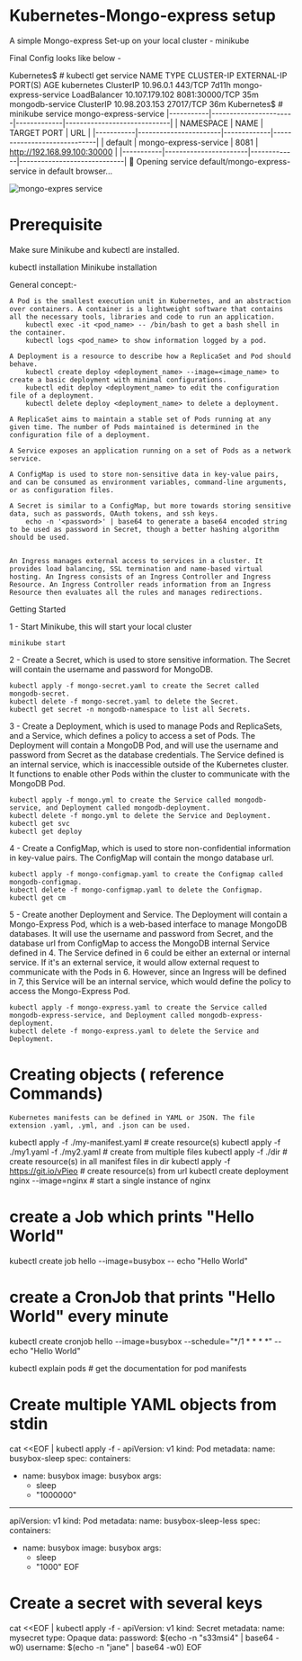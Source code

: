# Kubernetes-Mongo-express setup
A simple Mongo-express Set-up on your local cluster - minikube

Final Config looks like below -

Kubernetes$ # kubectl get service
NAME                    TYPE           CLUSTER-IP       EXTERNAL-IP   PORT(S)          AGE
kubernetes              ClusterIP      10.96.0.1        <none>        443/TCP          7d11h
mongo-express-service   LoadBalancer   10.107.179.102   <pending>     8081:30000/TCP   35m
mongodb-service         ClusterIP      10.98.203.153    <none>        27017/TCP        36m
Kubernetes$ # minikube service mongo-express-service
|-----------|-----------------------|-------------|-----------------------------|
| NAMESPACE |         NAME          | TARGET PORT |             URL             |
|-----------|-----------------------|-------------|-----------------------------|
| default   | mongo-express-service |        8081 | http://192.168.99.100:30000 |
|-----------|-----------------------|-------------|-----------------------------|
🎉  Opening service default/mongo-express-service in default browser...

![mongo-expres service](https://user-images.githubusercontent.com/78690371/140602832-dc2f35f4-aaf0-4c4b-92b5-f6cce3b391e3.png)


# Prerequisite

Make sure Minikube and kubectl are installed.

kubectl installation
Minikube installation

General concept:-

    A Pod is the smallest execution unit in Kubernetes, and an abstraction over containers. A container is a lightweight software that contains all the necessary tools, libraries and code to run an application.
        kubectl exec -it <pod_name> -- /bin/bash to get a bash shell in the container.
        kubectl logs <pod_name> to show information logged by a pod.

    A Deployment is a resource to describe how a ReplicaSet and Pod should behave.
        kubectl create deploy <deployment_name> --image=<image_name> to create a basic deployment with minimal configurations.
        kubectl edit deploy <deployment_name> to edit the configuration file of a deployment.
        kubectl delete deploy <deployment_name> to delete a deployment.

    A ReplicaSet aims to maintain a stable set of Pods running at any given time. The number of Pods maintained is determined in the configuration file of a deployment.

    A Service exposes an application running on a set of Pods as a network service.

    A ConfigMap is used to store non-sensitive data in key-value pairs, and can be consumed as environment variables, command-line arguments, or as configuration files.

    A Secret is similar to a ConfigMap, but more towards storing sensitive data, such as passwords, OAuth tokens, and ssh keys.
        echo -n '<password>' | base64 to generate a base64 encoded string to be used as password in Secret, though a better hashing algorithm should be used.
  

    An Ingress manages external access to services in a cluster. It provides load balancing, SSL termination and name-based virtual hosting. An Ingress consists of an Ingress Controller and Ingress Resource. An Ingress Controller reads information from an Ingress Resource then evaluates all the rules and manages redirections.

Getting Started

1 - Start Minikube, this will start your local cluster

    minikube start 
    

2 - Create a Secret, which is used to store sensitive information. The Secret will contain the username and password for MongoDB.

    kubectl apply -f mongo-secret.yaml to create the Secret called mongodb-secret.
    kubectl delete -f mongo-secret.yaml to delete the Secret.
    kubectl get secret -n mongodb-namespace to list all Secrets.

3 - Create a Deployment, which is used to manage Pods and ReplicaSets, and a Service, which defines a policy to access a set of Pods. The Deployment will contain a MongoDB Pod, and will use the username and password from Secret as the database credentials. The Service defined is an internal service, which is inaccessible outside of the Kubernetes cluster. It functions to enable other Pods within the cluster to communicate with the MongoDB Pod.

    kubectl apply -f mongo.yml to create the Service called mongodb-service, and Deployment called mongodb-deployment.
    kubectl delete -f mongo.yml to delete the Service and Deployment.
    kubectl get svc 
    kubectl get deploy
    

4 - Create a ConfigMap, which is used to store non-confidential information in key-value pairs. The ConfigMap will contain the mongo database url.

    kubectl apply -f mongo-configmap.yaml to create the Configmap called mongodb-configmap.
    kubectl delete -f mongo-configmap.yaml to delete the Configmap.
    kubectl get cm  

5 - Create another Deployment and Service. The Deployment will contain a Mongo-Express Pod, which is a web-based interface to manage MongoDB databases. It will use the username and password from Secret, and the database url from ConfigMap to access the MongoDB internal Service defined in 4. The Service defined in 6 could be either an external or internal service. If it's an external service, it would allow external request to communicate with the Pods in 6. However, since an Ingress will be defined in 7, this Service will be an internal service, which would define the policy to access the Mongo-Express Pod.

    kubectl apply -f mongo-express.yaml to create the Service called mongodb-express-service, and Deployment called mongodb-express-deployment.
    kubectl delete -f mongo-express.yaml to delete the Service and Deployment.

    
# Creating objects ( reference Commands)
    Kubernetes manifests can be defined in YAML or JSON. The file extension .yaml, .yml, and .json can be used.

kubectl apply -f ./my-manifest.yaml            # create resource(s)
kubectl apply -f ./my1.yaml -f ./my2.yaml      # create from multiple files
kubectl apply -f ./dir                         # create resource(s) in all manifest files in dir
kubectl apply -f https://git.io/vPieo          # create resource(s) from url
kubectl create deployment nginx --image=nginx  # start a single instance of nginx

# create a Job which prints "Hello World"
kubectl create job hello --image=busybox -- echo "Hello World" 

# create a CronJob that prints "Hello World" every minute
kubectl create cronjob hello --image=busybox   --schedule="*/1 * * * *" -- echo "Hello World"    

kubectl explain pods                           # get the documentation for pod manifests

# Create multiple YAML objects from stdin
cat <<EOF | kubectl apply -f -
apiVersion: v1
kind: Pod
metadata:
  name: busybox-sleep
spec:
  containers:
  - name: busybox
    image: busybox
    args:
    - sleep
    - "1000000"
---
apiVersion: v1
kind: Pod
metadata:
  name: busybox-sleep-less
spec:
  containers:
  - name: busybox
    image: busybox
    args:
    - sleep
    - "1000"
EOF

# Create a secret with several keys
cat <<EOF | kubectl apply -f -
apiVersion: v1
kind: Secret
metadata:
  name: mysecret
type: Opaque
data:
  password: $(echo -n "s33msi4" | base64 -w0)
  username: $(echo -n "jane" | base64 -w0)
EOF


